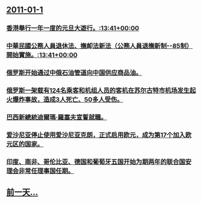 ## [2011-01-1](/zh/news/2011/01/1/index.md)

### [ 香港舉行一年一度的元旦大遊行。:13:41+00:00](/zh/news/2011/01/1/香港舉行一年一度的元旦大遊行-13-41-00-00.md)
### [ 中華民國公務人員退休法、撫卹法新法（公務人員退撫新制--85制）開始實施。:13:41+00:00](/zh/news/2011/01/1/中華民國公務人員退休法-撫卹法新法-公務人員退撫新制-85制-開始實施-13-41-00-00.md)
### [俄罗斯开始通过中俄石油管道向中国供应商品油。](/zh/news/2011/01/1/俄罗斯开始通过中俄石油管道向中国供应商品油.md)
### [俄罗斯一架载有124名乘客和机组人员的客机在苏尔古特市机场发生起火爆炸事故，造成3人死亡、50多人受伤。](/zh/news/2011/01/1/俄罗斯一架载有124名乘客和机组人员的客机在苏尔古特市机场发生起火爆炸事故-造成3人死亡-50多人受伤.md)
### [巴西新總統迪爾瑪·羅塞夫宣誓就職。](/zh/news/2011/01/1/巴西新總統迪爾瑪-羅塞夫宣誓就職.md)
### [爱沙尼亚停止使用爱沙尼亚克朗，正式启用欧元，成为第17个加入欧元区的国家。](/zh/news/2011/01/1/爱沙尼亚停止使用爱沙尼亚克朗-正式启用欧元-成为第17个加入欧元区的国家.md)
### [印度、南非、哥伦比亚、德国和葡萄牙五国开始为期两年的联合国安理会非常任理事国任期。](/zh/news/2011/01/1/印度-南非-哥伦比亚-德国和葡萄牙五国开始为期两年的联合国安理会非常任理事国任期.md)
## [前一天...](/zh/news/2010/12/30/index.md)

